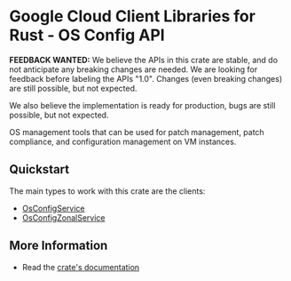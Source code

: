 # Google Cloud Client Libraries for Rust - OS Config API

<!-- Code generated by sidekick. DO NOT EDIT. -->

**FEEDBACK WANTED:** We believe the APIs in this crate are stable, and
do not anticipate any breaking changes are needed. We are looking for
feedback before labeling the APIs "1.0". Changes (even breaking changes)
are still possible, but not expected.

We also believe the implementation is ready for production, bugs are
still possible, but not expected.

OS management tools that can be used for patch management, patch
compliance, and configuration management on VM instances.

## Quickstart

The main types to work with this crate are the clients:

- [OsConfigService]
- [OsConfigZonalService]

## More Information

- Read the [crate's documentation](https://docs.rs/google-cloud-osconfig-v1/latest/google-cloud-osconfig-v1)

[OsConfigService]: https://docs.rs/google-cloud-osconfig-v1/latest/google_cloud_osconfig_v1/client/struct.OsConfigService.html
[OsConfigZonalService]: https://docs.rs/google-cloud-osconfig-v1/latest/google_cloud_osconfig_v1/client/struct.OsConfigZonalService.html
